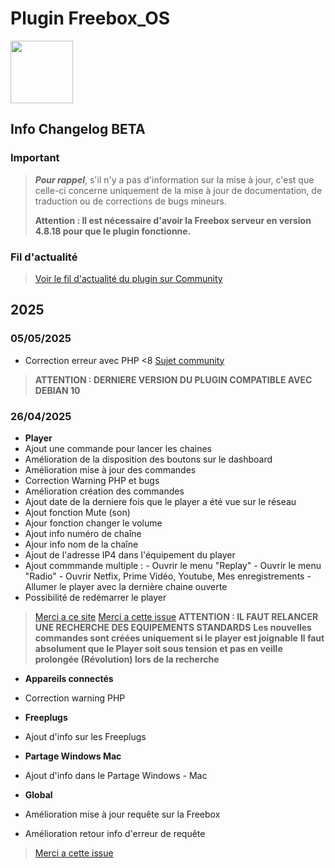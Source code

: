 # Plugin Freebox_OS

<img src="{{site.baseurl}}/plugin-freebox_os/{{site.img}}/Freebox_OS_icon.png" class="pluginLogo" width="100" />

## Info Changelog BETA

### Important

> **_Pour rappel_**, s'il n'y a pas d'information sur la mise à jour, c'est que celle-ci concerne uniquement de la mise à jour de documentation, de traduction ou de corrections de bugs mineurs.
>
> **Attention : Il est nécessaire d'avoir la Freebox serveur en version 4.8.18 pour que le plugin fonctionne.**

### Fil d'actualité

> [Voir le fil d'actualité du plugin sur Community](https://community.jeedom.com/t/info-plugin-freebox-mise-a-jour-des-composants-de-la-delta-tiles-systeme/30673)

## 2025

### 05/05/2025

- Correction erreur avec PHP <8 [Sujet community](https://community.jeedom.com/t/call-to-undefined-function-str-contains/140353/9)

> **ATTENTION : DERNIERE VERSION DU PLUGIN COMPATIBLE AVEC DEBIAN 10**

### 26/04/2025

- **Player**
- Ajout une commande pour lancer les chaines
- Amélioration de la disposition des boutons sur le dashboard
- Amélioration mise à jour des commandes
- Correction Warning PHP et bugs
- Amélioration création des commandes
- Ajout date de la derniere fois que le player a été vue sur le réseau
- Ajout fonction Mute (son)
- Ajour fonction changer le volume
- Ajout info numéro de chaîne
- Ajour info nom de la chaîne
- Ajout de l'adresse IP4 dans l'équipement du player
- Ajout commmande multiple :
      - Ouvrir le menu "Replay"
      - Ouvrir le menu "Radio"
      - Ouvrir Netfix, Prime Vidéo, Youtube, Mes enregistrements
      - Allumer le player avec la dernière chaine ouverte
- Possibilité de redémarrer le player

> [Merci a ce site](https://github.com/Aymkdn/assistant-freebox-cloud/wiki/Player-API)
> [Merci a cette issue](https://github.com/JEALG/Jeedom-Freebox_OS/issues/446)
> **ATTENTION : IL FAUT RELANCER UNE RECHERCHE DES EQUIPEMENTS STANDARDS**
> **Les nouvelles commandes sont créées uniquement si le player est joignable**
 **Il faut absolument que le Player soit sous tension et pas en veille prolongée (Révolution) lors de la recherche**

- **Appareils connectés**
- Correction warning PHP

- **Freeplugs**
- Ajout d'info sur les Freeplugs

- **Partage Windows Mac**
- Ajout d'info dans le Partage Windows - Mac

- **Global**
- Amélioration mise à jour requête sur la Freebox
- Amélioration retour info d'erreur de requête

> [Merci a cette issue](https://github.com/JEALG/Jeedom-Freebox_OS/issues/446)